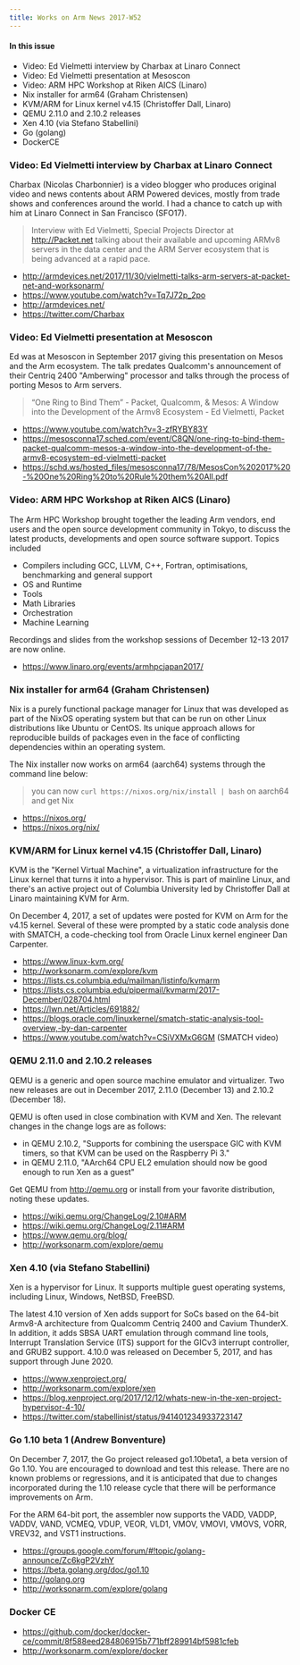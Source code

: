 ```yaml
---
title: Works on Arm News 2017-W52
---
```


#### In this issue

* Video: Ed Vielmetti interview by Charbax at Linaro Connect
* Video: Ed Vielmetti presentation at Mesoscon
* Video: ARM HPC Workshop at Riken AICS (Linaro)
* Nix installer for arm64 (Graham Christensen)
* KVM/ARM for Linux kernel v4.15 (Christoffer Dall, Linaro)
* QEMU 2.11.0 and 2.10.2 releases
* Xen 4.10 (via Stefano Stabellini)
* Go (golang) 
* DockerCE

### Video: Ed Vielmetti interview by Charbax at Linaro Connect

Charbax (Nicolas Charbonnier) is a video blogger who produces
original video and news contents about ARM Powered devices, mostly
from trade shows and conferences around the world. I had
a chance to catch up with him at Linaro Connect in San Francisco
(SFO17).

> Interview with Ed Vielmetti, Special Projects Director at
http://Packet.net talking about their available and upcoming ARMv8
servers in the data center and the ARM Server ecosystem that is
being advanced at a rapid pace.

* http://armdevices.net/2017/11/30/vielmetti-talks-arm-servers-at-packet-net-and-worksonarm/
* https://www.youtube.com/watch?v=Tq7J72p_2po
* http://armdevices.net/
* https://twitter.com/Charbax

### Video: Ed Vielmetti presentation at Mesoscon

Ed was at Mesoscon in September 2017 giving this presentation
on Mesos and the Arm ecosystem. The talk predates Qualcomm's
announcement of their Centriq 2400 "Amberwing" processor and
talks through the process of porting Mesos to Arm servers.

> “One Ring to Bind Them” - Packet, Qualcomm, & Mesos: A Window
into the Development of the Armv8 Ecosystem - Ed Vielmetti, Packet

* https://www.youtube.com/watch?v=3-zfRYBY83Y
* https://mesosconna17.sched.com/event/C8QN/one-ring-to-bind-them-packet-qualcomm-mesos-a-window-into-the-development-of-the-armv8-ecosystem-ed-vielmetti-packet
* https://schd.ws/hosted_files/mesosconna17/78/MesosCon%202017%20-%20One%20Ring%20to%20Rule%20them%20All.pdf

### Video: ARM HPC Workshop at Riken AICS (Linaro)

The Arm HPC Workshop brought together the leading Arm vendors,
end users and the open source development community in Tokyo, to
discuss the latest products, developments and open source software
support. Topics included

* Compilers including GCC, LLVM, C++, Fortran, optimisations, benchmarking and general support
* OS and Runtime
* Tools
* Math Libraries
* Orchestration
* Machine Learning

Recordings and slides from the workshop sessions of December 12-13 2017
are now online.

* https://www.linaro.org/events/armhpcjapan2017/

### Nix installer for arm64 (Graham Christensen)

Nix is a purely functional package manager for Linux that was developed
as part of the NixOS operating system but that can be
run on other Linux distributions like Ubuntu or CentOS.
Its unique approach allows for reproducible builds of
packages even in the face of conflicting dependencies
within an operating system.

The Nix installer now works on arm64 (aarch64) systems
through the command line below:

> you can now `curl https://nixos.org/nix/install | bash` on aarch64 and get Nix

* https://nixos.org/
* https://nixos.org/nix/

### KVM/ARM for Linux kernel v4.15 (Christoffer Dall, Linaro)

KVM is the "Kernel Virtual Machine", a virtualization infrastructure
for the Linux kernel that turns it into a hypervisor. This is part
of mainline Linux, and there's an active project out of Columbia 
University led by Christoffer Dall at Linaro maintaining KVM for
Arm.

On December 4, 2017, a set of updates were posted for KVM on Arm
for the v4.15 kernel. Several of these were prompted by a static
code analysis done with SMATCH, a code-checking tool from Oracle
Linux kernel engineer Dan Carpenter.

* https://www.linux-kvm.org/
* http://worksonarm.com/explore/kvm
* https://lists.cs.columbia.edu/mailman/listinfo/kvmarm
* https://lists.cs.columbia.edu/pipermail/kvmarm/2017-December/028704.html
* https://lwn.net/Articles/691882/
* https://blogs.oracle.com/linuxkernel/smatch-static-analysis-tool-overview,-by-dan-carpenter
* https://www.youtube.com/watch?v=CSiVXMxG6GM (SMATCH video)

### QEMU 2.11.0 and 2.10.2 releases

QEMU is a generic and open source machine emulator and virtualizer.
Two new releases are out in December 2017, 2.11.0 (December 13) and
2.10.2 (December 18).

QEMU is often used in close combination with KVM and Xen. The relevant
changes in the change logs are as follows:

* in QEMU 2.10.2, "Supports for combining the userspace GIC with KVM timers, so that KVM can be used on the Raspberry Pi 3."
* in QEMU 2.11.0, "AArch64 CPU EL2 emulation should now be good enough to run Xen as a guest"

Get QEMU from http://qemu.org or install from your
favorite distribution, noting these updates.

* https://wiki.qemu.org/ChangeLog/2.10#ARM
* https://wiki.qemu.org/ChangeLog/2.11#ARM
* https://www.qemu.org/blog/
* http://worksonarm.com/explore/qemu

### Xen 4.10 (via Stefano Stabellini)

Xen is a hypervisor for Linux. It supports 
multiple guest operating systems, including Linux, Windows, NetBSD, FreeBSD.

The latest 4.10 version of Xen adds support for SoCs based on the
64-bit Armv8-A architecture from Qualcomm Centriq 2400 and Cavium
ThunderX. In addition, it adds SBSA UART emulation through command
line tools, Interrupt Translation Service (ITS) support for the
GICv3 interrupt controller, and GRUB2 support. 4.10.0 was released
on December 5, 2017, and has support through June 2020.

* https://www.xenproject.org/
* http://worksonarm.com/explore/xen
* https://blog.xenproject.org/2017/12/12/whats-new-in-the-xen-project-hypervisor-4-10/
* https://twitter.com/stabellinist/status/941401234933723147

### Go 1.10 beta 1 (Andrew Bonventure)

On December 7, 2017, the Go project released go1.10beta1, a
beta version of Go 1.10. You are encouraged to download and
test this release. There are no known problems or regressions,
and it is anticipated that due to changes incorporated during
the 1.10 release cycle that there will be performance improvements
on Arm.

For the ARM 64-bit port, the assembler now supports the VADD, VADDP,
VADDV, VAND, VCMEQ, VDUP, VEOR, VLD1, VMOV, VMOVI, VMOVS, VORR,
VREV32, and VST1 instructions.

* https://groups.google.com/forum/#!topic/golang-announce/Zc6kgP2VzhY
* https://beta.golang.org/doc/go1.10
* http://golang.org
* http://worksonarm.com/explore/golang

### Docker CE

* https://github.com/docker/docker-ce/commit/8f588eed284806915b771bff289914bf5981cfeb
* http://worksonarm.com/explore/docker
